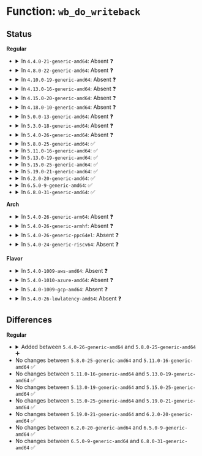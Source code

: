 # Function: <code>wb_do_writeback</code>

## Status
<b>Regular</b>
<ul>
<li>
<details>
<summary>In <code>4.4.0-21-generic-amd64</code>: Absent ❓</summary>

```json
{
  "name": "wb_do_writeback",
  "collision_type": "Unique Static",
  "inline_type": "Full",
  "funcs": [
    {
      "addr": 18446744071581189689,
      "name": "wb_do_writeback",
      "external": false,
      "loc": "fs/fs-writeback.c:1823",
      "file": "fs/fs-writeback.c",
      "inline": "not declared, inlined",
      "caller_inline": [
        "fs/fs-writeback.c:wb_workfn"
      ],
      "caller_func": []
    }
  ],
  "symbols": []
}
```
</details>
</li>
<li>
<details>
<summary>In <code>4.8.0-22-generic-amd64</code>: Absent ❓</summary>

```json
{
  "name": "wb_do_writeback",
  "collision_type": "Unique Static",
  "inline_type": "Full",
  "funcs": [
    {
      "addr": 18446744071581353561,
      "name": "wb_do_writeback",
      "external": false,
      "loc": "fs/fs-writeback.c:1871",
      "file": "fs/fs-writeback.c",
      "inline": "not declared, inlined",
      "caller_inline": [
        "fs/fs-writeback.c:wb_workfn"
      ],
      "caller_func": []
    }
  ],
  "symbols": []
}
```
</details>
</li>
<li>
<details>
<summary>In <code>4.10.0-19-generic-amd64</code>: Absent ❓</summary>

```json
{
  "name": "wb_do_writeback",
  "collision_type": "Unique Static",
  "inline_type": "Full",
  "funcs": [
    {
      "addr": 18446744071581432473,
      "name": "wb_do_writeback",
      "external": false,
      "loc": "fs/fs-writeback.c:1869",
      "file": "fs/fs-writeback.c",
      "inline": "not declared, inlined",
      "caller_inline": [
        "fs/fs-writeback.c:wb_workfn"
      ],
      "caller_func": []
    }
  ],
  "symbols": []
}
```
</details>
</li>
<li>
<details>
<summary>In <code>4.13.0-16-generic-amd64</code>: Absent ❓</summary>

```json
{
  "name": "wb_do_writeback",
  "collision_type": "Unique Static",
  "inline_type": "Full",
  "funcs": [
    {
      "addr": 18446744071581486627,
      "name": "wb_do_writeback",
      "external": false,
      "loc": "fs/fs-writeback.c:1883",
      "file": "fs/fs-writeback.c",
      "inline": "not declared, inlined",
      "caller_inline": [
        "fs/fs-writeback.c:wb_workfn"
      ],
      "caller_func": []
    }
  ],
  "symbols": []
}
```
</details>
</li>
<li>
<details>
<summary>In <code>4.15.0-20-generic-amd64</code>: Absent ❓</summary>

```json
{
  "name": "wb_do_writeback",
  "collision_type": "Unique Static",
  "inline_type": "Full",
  "funcs": [
    {
      "addr": 18446744071581628579,
      "name": "wb_do_writeback",
      "external": false,
      "loc": "fs/fs-writeback.c:1899",
      "file": "fs/fs-writeback.c",
      "inline": "not declared, inlined",
      "caller_inline": [
        "fs/fs-writeback.c:wb_workfn"
      ],
      "caller_func": []
    }
  ],
  "symbols": []
}
```
</details>
</li>
<li>
<details>
<summary>In <code>4.18.0-10-generic-amd64</code>: Absent ❓</summary>

```json
{
  "name": "wb_do_writeback",
  "collision_type": "Unique Static",
  "inline_type": "Full",
  "funcs": [
    {
      "addr": 18446744071581787210,
      "name": "wb_do_writeback",
      "external": false,
      "loc": "fs/fs-writeback.c:1900",
      "file": "fs/fs-writeback.c",
      "inline": "not declared, inlined",
      "caller_inline": [
        "fs/fs-writeback.c:wb_workfn"
      ],
      "caller_func": []
    }
  ],
  "symbols": []
}
```
</details>
</li>
<li>
<details>
<summary>In <code>5.0.0-13-generic-amd64</code>: Absent ❓</summary>

```json
{
  "name": "wb_do_writeback",
  "collision_type": "Unique Static",
  "inline_type": "Full",
  "funcs": [
    {
      "addr": 18446744071581873994,
      "name": "wb_do_writeback",
      "external": false,
      "loc": "fs/fs-writeback.c:1926",
      "file": "fs/fs-writeback.c",
      "inline": "not declared, inlined",
      "caller_inline": [
        "fs/fs-writeback.c:wb_workfn"
      ],
      "caller_func": []
    }
  ],
  "symbols": []
}
```
</details>
</li>
<li>
<details>
<summary>In <code>5.3.0-18-generic-amd64</code>: Absent ❓</summary>

```json
{
  "name": "wb_do_writeback",
  "collision_type": "Unique Static",
  "inline_type": "Full",
  "funcs": [
    {
      "addr": 18446744071581998729,
      "name": "wb_do_writeback",
      "external": false,
      "loc": "fs/fs-writeback.c:1941",
      "file": "fs/fs-writeback.c",
      "inline": "not declared, inlined",
      "caller_inline": [
        "fs/fs-writeback.c:wb_workfn"
      ],
      "caller_func": []
    }
  ],
  "symbols": []
}
```
</details>
</li>
<li>
<details>
<summary>In <code>5.4.0-26-generic-amd64</code>: Absent ❓</summary>

```json
{
  "name": "wb_do_writeback",
  "collision_type": "Unique Static",
  "inline_type": "Full",
  "funcs": [
    {
      "addr": 18446744071582076812,
      "name": "wb_do_writeback",
      "external": false,
      "loc": "fs/fs-writeback.c:2029",
      "file": "fs/fs-writeback.c",
      "inline": "not declared, inlined",
      "caller_inline": [
        "fs/fs-writeback.c:wb_workfn"
      ],
      "caller_func": []
    }
  ],
  "symbols": []
}
```
</details>
</li>
<li>
<details>
<summary>In <code>5.8.0-25-generic-amd64</code>: ✅</summary>

```c
long int wb_do_writeback(struct bdi_writeback * wb)
```

```json
{
  "name": "wb_do_writeback",
  "collision_type": "Unique Static",
  "inline_type": "No",
  "funcs": [
    {
      "addr": 18446744071582309296,
      "name": "wb_do_writeback",
      "external": false,
      "loc": "fs/fs-writeback.c:2037",
      "file": "fs/fs-writeback.c",
      "inline": "seen, unknown",
      "caller_inline": [],
      "caller_func": [
        "fs/fs-writeback.c:wb_workfn"
      ]
    }
  ],
  "symbols": [
    {
      "addr": 18446744071582309296,
      "name": "wb_do_writeback",
      "section": ".text",
      "bind": "STB_LOCAL",
      "size": 379
    }
  ]
}
```
</details>
</li>
<li>
<details>
<summary>In <code>5.11.0-16-generic-amd64</code>: ✅</summary>

```c
long int wb_do_writeback(struct bdi_writeback * wb)
```

```json
{
  "name": "wb_do_writeback",
  "collision_type": "Unique Static",
  "inline_type": "No",
  "funcs": [
    {
      "addr": 18446744071582362192,
      "name": "wb_do_writeback",
      "external": false,
      "loc": "fs/fs-writeback.c:2033",
      "file": "fs/fs-writeback.c",
      "inline": "seen, unknown",
      "caller_inline": [],
      "caller_func": [
        "fs/fs-writeback.c:wb_workfn"
      ]
    }
  ],
  "symbols": [
    {
      "addr": 18446744071582362192,
      "name": "wb_do_writeback",
      "section": ".text",
      "bind": "STB_LOCAL",
      "size": 351
    }
  ]
}
```
</details>
</li>
<li>
<details>
<summary>In <code>5.13.0-19-generic-amd64</code>: ✅</summary>

```c
long int wb_do_writeback(struct bdi_writeback * wb)
```

```json
{
  "name": "wb_do_writeback",
  "collision_type": "Unique Static",
  "inline_type": "No",
  "funcs": [
    {
      "addr": 18446744071582389552,
      "name": "wb_do_writeback",
      "external": false,
      "loc": "fs/fs-writeback.c:2048",
      "file": "fs/fs-writeback.c",
      "inline": "seen, unknown",
      "caller_inline": [],
      "caller_func": [
        "fs/fs-writeback.c:wb_workfn"
      ]
    }
  ],
  "symbols": [
    {
      "addr": 18446744071582389552,
      "name": "wb_do_writeback",
      "section": ".text",
      "bind": "STB_LOCAL",
      "size": 628
    }
  ]
}
```
</details>
</li>
<li>
<details>
<summary>In <code>5.15.0-25-generic-amd64</code>: ✅</summary>

```c
long int wb_do_writeback(struct bdi_writeback * wb)
```

```json
{
  "name": "wb_do_writeback",
  "collision_type": "Unique Static",
  "inline_type": "No",
  "funcs": [
    {
      "addr": 18446744071582710672,
      "name": "wb_do_writeback",
      "external": false,
      "loc": "fs/fs-writeback.c:2188",
      "file": "fs/fs-writeback.c",
      "inline": "seen, unknown",
      "caller_inline": [],
      "caller_func": [
        "fs/fs-writeback.c:wb_workfn"
      ]
    }
  ],
  "symbols": [
    {
      "addr": 18446744071582710672,
      "name": "wb_do_writeback",
      "section": ".text",
      "bind": "STB_LOCAL",
      "size": 628
    }
  ]
}
```
</details>
</li>
<li>
<details>
<summary>In <code>5.19.0-21-generic-amd64</code>: ✅</summary>

```c
long int wb_do_writeback(struct bdi_writeback * wb)
```

```json
{
  "name": "wb_do_writeback",
  "collision_type": "Unique Static",
  "inline_type": "No",
  "funcs": [
    {
      "addr": 18446744071583254288,
      "name": "wb_do_writeback",
      "external": false,
      "loc": "fs/fs-writeback.c:2174",
      "file": "fs/fs-writeback.c",
      "inline": "seen, unknown",
      "caller_inline": [],
      "caller_func": [
        "fs/fs-writeback.c:wb_workfn"
      ]
    }
  ],
  "symbols": [
    {
      "addr": 18446744071583254288,
      "name": "wb_do_writeback",
      "section": ".text",
      "bind": "STB_LOCAL",
      "size": 669
    }
  ]
}
```
</details>
</li>
<li>
<details>
<summary>In <code>6.2.0-20-generic-amd64</code>: ✅</summary>

```c
long int wb_do_writeback(struct bdi_writeback * wb)
```

```json
{
  "name": "wb_do_writeback",
  "collision_type": "Unique Static",
  "inline_type": "No",
  "funcs": [
    {
      "addr": 18446744071583835888,
      "name": "wb_do_writeback",
      "external": false,
      "loc": "fs/fs-writeback.c:2198",
      "file": "fs/fs-writeback.c",
      "inline": "seen, unknown",
      "caller_inline": [],
      "caller_func": [
        "fs/fs-writeback.c:wb_workfn"
      ]
    }
  ],
  "symbols": [
    {
      "addr": 18446744071583835888,
      "name": "wb_do_writeback",
      "section": ".text",
      "bind": "STB_LOCAL",
      "size": 669
    }
  ]
}
```
</details>
</li>
<li>
<details>
<summary>In <code>6.5.0-9-generic-amd64</code>: ✅</summary>

```c
long int wb_do_writeback(struct bdi_writeback * wb)
```

```json
{
  "name": "wb_do_writeback",
  "collision_type": "Unique Static",
  "inline_type": "No",
  "funcs": [
    {
      "addr": 18446744071584053936,
      "name": "wb_do_writeback",
      "external": false,
      "loc": "fs/fs-writeback.c:2209",
      "file": "fs/fs-writeback.c",
      "inline": "seen, unknown",
      "caller_inline": [],
      "caller_func": [
        "fs/fs-writeback.c:wb_workfn"
      ]
    }
  ],
  "symbols": [
    {
      "addr": 18446744071584053936,
      "name": "wb_do_writeback",
      "section": ".text",
      "bind": "STB_LOCAL",
      "size": 669
    }
  ]
}
```
</details>
</li>
<li>
<details>
<summary>In <code>6.8.0-31-generic-amd64</code>: ✅</summary>

```c
long int wb_do_writeback(struct bdi_writeback * wb)
```

```json
{
  "name": "wb_do_writeback",
  "collision_type": "Unique Static",
  "inline_type": "No",
  "funcs": [
    {
      "addr": 18446744071584268800,
      "name": "wb_do_writeback",
      "external": false,
      "loc": "fs/fs-writeback.c:2231",
      "file": "fs/fs-writeback.c",
      "inline": "seen, unknown",
      "caller_inline": [],
      "caller_func": [
        "fs/fs-writeback.c:wb_workfn"
      ]
    }
  ],
  "symbols": [
    {
      "addr": 18446744071584268800,
      "name": "wb_do_writeback",
      "section": ".text",
      "bind": "STB_LOCAL",
      "size": 669
    }
  ]
}
```
</details>
</li>
</ul>
<b>Arch</b>
<ul>
<li>
<details>
<summary>In <code>5.4.0-26-generic-arm64</code>: Absent ❓</summary>

```json
{
  "name": "wb_do_writeback",
  "collision_type": "Unique Static",
  "inline_type": "Full",
  "funcs": [
    {
      "addr": 18446603336493609256,
      "name": "wb_do_writeback",
      "external": false,
      "loc": "fs/fs-writeback.c:2029",
      "file": "fs/fs-writeback.c",
      "inline": "not declared, inlined",
      "caller_inline": [
        "fs/fs-writeback.c:wb_workfn"
      ],
      "caller_func": []
    }
  ],
  "symbols": []
}
```
</details>
</li>
<li>
<details>
<summary>In <code>5.4.0-26-generic-armhf</code>: Absent ❓</summary>

```json
{
  "name": "wb_do_writeback",
  "collision_type": "Unique Static",
  "inline_type": "Full",
  "funcs": [
    {
      "addr": 3227153744,
      "name": "wb_do_writeback",
      "external": false,
      "loc": "fs/fs-writeback.c:2029",
      "file": "fs/fs-writeback.c",
      "inline": "not declared, inlined",
      "caller_inline": [
        "fs/fs-writeback.c:wb_workfn"
      ],
      "caller_func": []
    }
  ],
  "symbols": []
}
```
</details>
</li>
<li>
<details>
<summary>In <code>5.4.0-26-generic-ppc64el</code>: Absent ❓</summary>

```json
{
  "name": "wb_do_writeback",
  "collision_type": "Unique Static",
  "inline_type": "Full",
  "funcs": [
    {
      "addr": 13835058055287196896,
      "name": "wb_do_writeback",
      "external": false,
      "loc": "fs/fs-writeback.c:2029",
      "file": "fs/fs-writeback.c",
      "inline": "not declared, inlined",
      "caller_inline": [
        "fs/fs-writeback.c:wb_workfn"
      ],
      "caller_func": []
    }
  ],
  "symbols": []
}
```
</details>
</li>
<li>
<details>
<summary>In <code>5.4.0-24-generic-riscv64</code>: Absent ❓</summary>

```json
{
  "name": "wb_do_writeback",
  "collision_type": "Unique Static",
  "inline_type": "Full",
  "funcs": [
    {
      "addr": 18446743936273256578,
      "name": "wb_do_writeback",
      "external": false,
      "loc": "fs/fs-writeback.c:2029",
      "file": "fs/fs-writeback.c",
      "inline": "not declared, inlined",
      "caller_inline": [
        "fs/fs-writeback.c:wb_workfn"
      ],
      "caller_func": []
    }
  ],
  "symbols": []
}
```
</details>
</li>
</ul>
<b>Flavor</b>
<ul>
<li>
<details>
<summary>In <code>5.4.0-1009-aws-amd64</code>: Absent ❓</summary>

```json
{
  "name": "wb_do_writeback",
  "collision_type": "Unique Static",
  "inline_type": "Full",
  "funcs": [
    {
      "addr": 18446744071582045548,
      "name": "wb_do_writeback",
      "external": false,
      "loc": "fs/fs-writeback.c:2029",
      "file": "fs/fs-writeback.c",
      "inline": "not declared, inlined",
      "caller_inline": [
        "fs/fs-writeback.c:wb_workfn"
      ],
      "caller_func": []
    }
  ],
  "symbols": []
}
```
</details>
</li>
<li>
<details>
<summary>In <code>5.4.0-1010-azure-amd64</code>: Absent ❓</summary>

```json
{
  "name": "wb_do_writeback",
  "collision_type": "Unique Static",
  "inline_type": "Full",
  "funcs": [
    {
      "addr": 18446744071581983100,
      "name": "wb_do_writeback",
      "external": false,
      "loc": "fs/fs-writeback.c:2029",
      "file": "fs/fs-writeback.c",
      "inline": "not declared, inlined",
      "caller_inline": [
        "fs/fs-writeback.c:wb_workfn"
      ],
      "caller_func": []
    }
  ],
  "symbols": []
}
```
</details>
</li>
<li>
<details>
<summary>In <code>5.4.0-1009-gcp-amd64</code>: Absent ❓</summary>

```json
{
  "name": "wb_do_writeback",
  "collision_type": "Unique Static",
  "inline_type": "Full",
  "funcs": [
    {
      "addr": 18446744071582036828,
      "name": "wb_do_writeback",
      "external": false,
      "loc": "fs/fs-writeback.c:2029",
      "file": "fs/fs-writeback.c",
      "inline": "not declared, inlined",
      "caller_inline": [
        "fs/fs-writeback.c:wb_workfn"
      ],
      "caller_func": []
    }
  ],
  "symbols": []
}
```
</details>
</li>
<li>
<details>
<summary>In <code>5.4.0-26-lowlatency-amd64</code>: Absent ❓</summary>

```json
{
  "name": "wb_do_writeback",
  "collision_type": "Unique Static",
  "inline_type": "Full",
  "funcs": [
    {
      "addr": 18446744071582108444,
      "name": "wb_do_writeback",
      "external": false,
      "loc": "fs/fs-writeback.c:2029",
      "file": "fs/fs-writeback.c",
      "inline": "not declared, inlined",
      "caller_inline": [
        "fs/fs-writeback.c:wb_workfn"
      ],
      "caller_func": []
    }
  ],
  "symbols": []
}
```
</details>
</li>
</ul>

## Differences
<b>Regular</b>
<ul>
<li>
<details>
<summary>Added between <code>5.4.0-26-generic-amd64</code> and <code>5.8.0-25-generic-amd64</code> ➕</summary>

```c
long int wb_do_writeback(struct bdi_writeback * wb)
```
</details>
</li>
<li>
No changes between <code>5.8.0-25-generic-amd64</code> and <code>5.11.0-16-generic-amd64</code> ✅
</li>
<li>
No changes between <code>5.11.0-16-generic-amd64</code> and <code>5.13.0-19-generic-amd64</code> ✅
</li>
<li>
No changes between <code>5.13.0-19-generic-amd64</code> and <code>5.15.0-25-generic-amd64</code> ✅
</li>
<li>
No changes between <code>5.15.0-25-generic-amd64</code> and <code>5.19.0-21-generic-amd64</code> ✅
</li>
<li>
No changes between <code>5.19.0-21-generic-amd64</code> and <code>6.2.0-20-generic-amd64</code> ✅
</li>
<li>
No changes between <code>6.2.0-20-generic-amd64</code> and <code>6.5.0-9-generic-amd64</code> ✅
</li>
<li>
No changes between <code>6.5.0-9-generic-amd64</code> and <code>6.8.0-31-generic-amd64</code> ✅
</li>
</ul>
